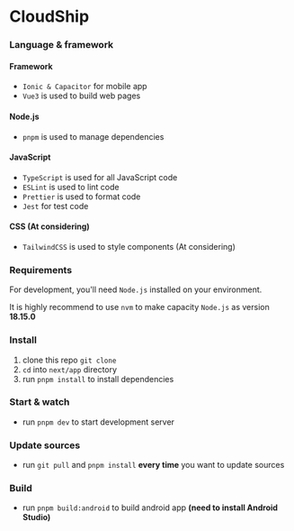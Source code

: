 # CloudShip

### Language & framework

#### Framework

- `Ionic & Capacitor` for mobile app
- `Vue3` is used to build web pages

#### Node.js

- `pnpm` is used to manage dependencies

#### JavaScript

- `TypeScript` is used for all JavaScript code
- `ESLint` is used to lint code
- `Prettier` is used to format code
- `Jest` for test code

#### CSS (At considering)

- `TailwindCSS` is used to style components (At considering)

### Requirements

For development, you'll need `Node.js` installed on your environment.

It is highly recommend to use `nvm` to make capacity `Node.js` as version **18.15.0**

### Install

1. clone this repo `git clone`
2. `cd` into `next/app` directory
3. run `pnpm install` to install dependencies

### Start & watch

- run `pnpm dev` to start development server

### Update sources

- run `git pull` and `pnpm install` **every time** you want to update sources

### Build

- run `pnpm build:android` to build android app **(need to install Android Studio)**